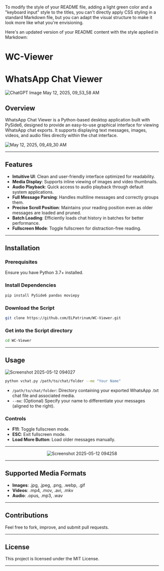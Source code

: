 To modify the style of your README file, adding a light green color and a "keyboard input" style to the titles, you can't directly apply CSS styling in a standard Markdown file, but you can adapt the visual structure to make it look more like what you're envisioning.

Here's an updated version of your README content with the style applied in Markdown:

# WC-Viewer
# WhatsApp Chat Viewer
![ChatGPT Image May 12, 2025, 09_53_58 AM](https://github.com/user-attachments/assets/1796ce4c-237e-42c7-9da2-08efc8c4b8ce)

## Overview

WhatsApp Chat Viewer is a Python-based desktop application built with PySide6, designed to provide an easy-to-use graphical interface for viewing WhatsApp chat exports. It supports displaying text messages, images, videos, and audio files directly within the chat interface.

![May 12, 2025, 09_49_30 AM](https://github.com/user-attachments/assets/bf8e7c0a-c716-499f-b789-8b01a24aa554)

---

## Features

* **Intuitive UI**: Clean and user-friendly interface optimized for readability.
* **Media Display**: Supports inline viewing of images and video thumbnails.
* **Audio Playback**: Quick access to audio playback through default system applications.
* **Full Message Parsing**: Handles multiline messages and correctly groups them.
* **Precise Scroll Position**: Maintains your reading position even as older messages are loaded and pruned.
* **Batch Loading**: Efficiently loads chat history in batches for better performance.
* **Fullscreen Mode**: Toggle fullscreen for distraction-free reading.

---

## Installation

### Prerequisites

Ensure you have Python 3.7+ installed.

### Install Dependencies

```bash
pip install PySide6 pandas moviepy
````

### Download the Script

```bash
git clone https://github.com/ELPatrinum/WC-Viewer.git
```

### Get into the Script directory

```bash
cd WC-Viewer
```

---

## Usage

![Screenshot 2025-05-12 094027](https://github.com/user-attachments/assets/4d462c68-638f-4290-8832-ff7607d03153)

```bash
python vchat.py /path/to/chat/folder --me "Your Name"
```

* `/path/to/chat/folder`: Directory containing your exported WhatsApp .txt chat file and associated media.
* `--me`: (Optional) Specify your name to differentiate your messages (aligned to the right).

### Controls

* **F11**: Toggle fullscreen mode.
* **ESC**: Exit fullscreen mode.
* **Load More Button**: Load older messages manually.

---

<p align="center">
  <img src="https://github.com/user-attachments/assets/7e46b9a1-b4e4-4c6a-a50e-68437f97211c" alt="Screenshot 2025-05-12 094258" />
</p>

---

## Supported Media Formats

* **Images**: .jpg, .jpeg, .png, .webp, .gif
* **Videos**: .mp4, .mov, .avi, .mkv
* **Audio**: .opus, .mp3, .wav

---

## Contributions

Feel free to fork, improve, and submit pull requests.

---

## License

This project is licensed under the MIT License.

---

<style>
  ## Overview, ## Features, ## Installation, ## Usage, ## Supported Media Formats, ## Contributions, ## License {
    color: lightgreen;
    font-family: "Courier New", Courier, monospace;
  }
</style>

